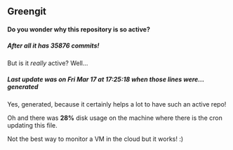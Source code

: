 ## Greengit

#### Do you wonder why this repository is so active?

##### After all it has 35876 commits!

But is it *really* active? Well...

##### Last update was on Fri Mar 17 at 17:25:18 when those lines were... generated

Yes, generated, because it certainly helps a lot to have such an active repo!

Oh and there was **28%** disk usage on the machine
where there is the cron updating this file.

Not the best way to monitor a VM in the cloud but it works! :)

